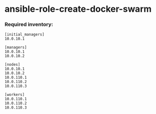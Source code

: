 # ansible-role-create-docker-swarm

### Required inventory:
```ansible
[initial_managers]
10.0.10.1

[managers]
10.0.10.1
10.0.10.2

[nodes]
10.0.10.1
10.0.10.2
10.0.110.1
10.0.110.2
10.0.110.3

[workers]
10.0.110.1
10.0.110.2
10.0.110.3
```
